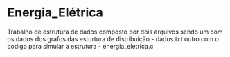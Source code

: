 # Energia_Elétrica
Trabalho de estrutura de dados
composto por dois arquivos sendo um com os dados dos grafos das esturtura de distribuição - dados.txt
outro com o codigo para simular a estrutura - energia_eletrica.c
